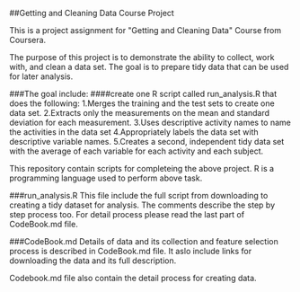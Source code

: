 ##Getting and Cleaning Data Course Project

This is a project assignment for "Getting and Cleaning Data" Course from Coursera.

The purpose of this project is to demonstrate the ability to collect, work with, and clean a data set. The goal is to prepare tidy data that can be used for later analysis.

###The goal include:
####create one R script called run_analysis.R that does the following:
1.Merges the training and the test sets to create one data set.
2.Extracts only the measurements on the mean and standard deviation for each measurement. 
3.Uses descriptive activity names to name the activities in the data set
4.Appropriately labels the data set with descriptive variable names. 
5.Creates a second, independent tidy data set with the average of each variable for each activity and each subject.

This repository contain scripts for completeing the above project. R is a programming language used to perform above task. 

###run_analysis.R
This file include the full script from downloading to creating a tidy dataset for analysis. The comments describe the step by step process too. For detail process please read the last part of CodeBook.md file.

###CodeBook.md
Details of data and its collection and feature selection process is described in CodeBook.md file. It aslo include links for downloading the data and its  full description. 

Codebook.md file also contain the detail process for creating data.

